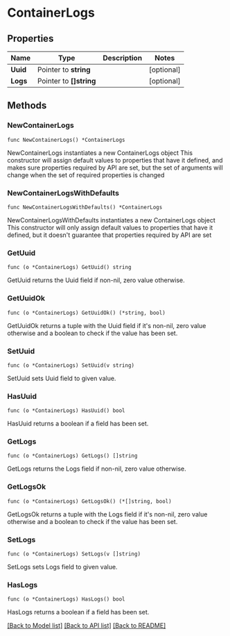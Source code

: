 # ContainerLogs

## Properties

Name | Type | Description | Notes
------------ | ------------- | ------------- | -------------
**Uuid** | Pointer to **string** |  | [optional] 
**Logs** | Pointer to **[]string** |  | [optional] 

## Methods

### NewContainerLogs

`func NewContainerLogs() *ContainerLogs`

NewContainerLogs instantiates a new ContainerLogs object
This constructor will assign default values to properties that have it defined,
and makes sure properties required by API are set, but the set of arguments
will change when the set of required properties is changed

### NewContainerLogsWithDefaults

`func NewContainerLogsWithDefaults() *ContainerLogs`

NewContainerLogsWithDefaults instantiates a new ContainerLogs object
This constructor will only assign default values to properties that have it defined,
but it doesn't guarantee that properties required by API are set

### GetUuid

`func (o *ContainerLogs) GetUuid() string`

GetUuid returns the Uuid field if non-nil, zero value otherwise.

### GetUuidOk

`func (o *ContainerLogs) GetUuidOk() (*string, bool)`

GetUuidOk returns a tuple with the Uuid field if it's non-nil, zero value otherwise
and a boolean to check if the value has been set.

### SetUuid

`func (o *ContainerLogs) SetUuid(v string)`

SetUuid sets Uuid field to given value.

### HasUuid

`func (o *ContainerLogs) HasUuid() bool`

HasUuid returns a boolean if a field has been set.

### GetLogs

`func (o *ContainerLogs) GetLogs() []string`

GetLogs returns the Logs field if non-nil, zero value otherwise.

### GetLogsOk

`func (o *ContainerLogs) GetLogsOk() (*[]string, bool)`

GetLogsOk returns a tuple with the Logs field if it's non-nil, zero value otherwise
and a boolean to check if the value has been set.

### SetLogs

`func (o *ContainerLogs) SetLogs(v []string)`

SetLogs sets Logs field to given value.

### HasLogs

`func (o *ContainerLogs) HasLogs() bool`

HasLogs returns a boolean if a field has been set.


[[Back to Model list]](../README.md#documentation-for-models) [[Back to API list]](../README.md#documentation-for-api-endpoints) [[Back to README]](../README.md)


